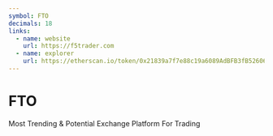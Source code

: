```yaml
---
symbol: FTO
decimals: 18
links:
  - name: website
    url: https://f5trader.com
  - name: explorer
    url: https://etherscan.io/token/0x21839a7f7e88c19a6089AdBFB3fB52606Ac6f0Dd
---
```


# FTO

Most Trending & Potential Exchange Platform For Trading
